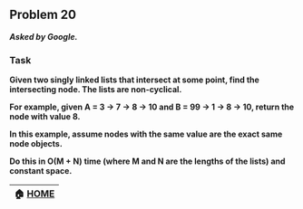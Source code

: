## Problem 20
***Asked by Google.***
### Task
**Given two singly linked lists that intersect at some point, find the intersecting node. The lists are non-cyclical.**

**For example, given A = 3 -> 7 -> 8 -> 10 and B = 99 -> 1 -> 8 -> 10, return the node with value 8.**

**In this example, assume nodes with the same value are the exact same node objects.**

**Do this in O(M + N) time (where M and N are the lengths of the lists) and constant space.**

|**:house: [HOME](https://github.com/theInvincible/Daily-Coding-Problem/)**|
|--------------------------------------------------------------------------|
